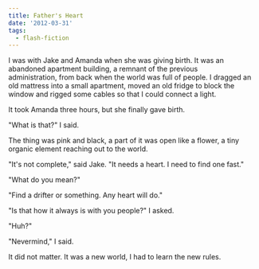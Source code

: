 ```yaml
---
title: Father's Heart
date: '2012-03-31'
tags:
  - flash-fiction
---
```


I was with Jake and Amanda when she was giving birth. It was an abandoned
apartment building, a remnant of the previous administration, from back when the
world was full of people. I dragged an old mattress into a small apartment,
moved an old fridge to block the window and rigged some cables so that I could
connect a light.

<!-- truncate -->

It took Amanda three hours, but she finally gave birth.

"What is that?" I said.

The thing was pink and black, a part of it was open like a flower, a tiny
organic element reaching out to the world.

"It's not complete," said Jake. "It needs a heart. I need to find one fast."

"What do you mean?"

"Find a drifter or something. Any heart will do."

"Is that how it always is with you people?" I asked.

"Huh?"

"Nevermind," I said.

It did not matter. It was a new world, I had to learn the new rules.

